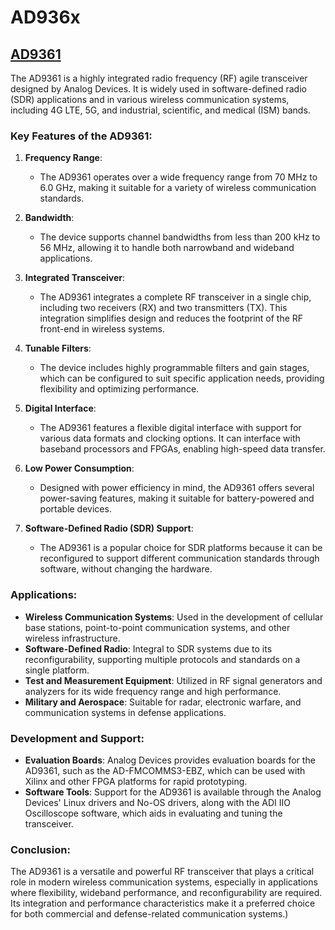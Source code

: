 # AD936x

## [AD9361](https://www.analog.com/en/products/ad9361.html)

The AD9361 is a highly integrated radio frequency (RF) agile transceiver designed by Analog Devices. It is widely used in software-defined radio (SDR) applications and in various wireless communication systems, including 4G LTE, 5G, and industrial, scientific, and medical (ISM) bands.

### Key Features of the AD9361:

1. **Frequency Range**:
   - The AD9361 operates over a wide frequency range from 70 MHz to 6.0 GHz, making it suitable for a variety of wireless communication standards.

2. **Bandwidth**:
   - The device supports channel bandwidths from less than 200 kHz to 56 MHz, allowing it to handle both narrowband and wideband applications.

3. **Integrated Transceiver**:
   - The AD9361 integrates a complete RF transceiver in a single chip, including two receivers (RX) and two transmitters (TX). This integration simplifies design and reduces the footprint of the RF front-end in wireless systems.

4. **Tunable Filters**:
   - The device includes highly programmable filters and gain stages, which can be configured to suit specific application needs, providing flexibility and optimizing performance.

5. **Digital Interface**:
   - The AD9361 features a flexible digital interface with support for various data formats and clocking options. It can interface with baseband processors and FPGAs, enabling high-speed data transfer.

6. **Low Power Consumption**:
   - Designed with power efficiency in mind, the AD9361 offers several power-saving features, making it suitable for battery-powered and portable devices.

7. **Software-Defined Radio (SDR) Support**:
   - The AD9361 is a popular choice for SDR platforms because it can be reconfigured to support different communication standards through software, without changing the hardware.

### Applications:

- **Wireless Communication Systems**: Used in the development of cellular base stations, point-to-point communication systems, and other wireless infrastructure.
- **Software-Defined Radio**: Integral to SDR systems due to its reconfigurability, supporting multiple protocols and standards on a single platform.
- **Test and Measurement Equipment**: Utilized in RF signal generators and analyzers for its wide frequency range and high performance.
- **Military and Aerospace**: Suitable for radar, electronic warfare, and communication systems in defense applications.

### Development and Support:

- **Evaluation Boards**: Analog Devices provides evaluation boards for the AD9361, such as the AD-FMCOMMS3-EBZ, which can be used with Xilinx and other FPGA platforms for rapid prototyping.
- **Software Tools**: Support for the AD9361 is available through the Analog Devices' Linux drivers and No-OS drivers, along with the ADI IIO Oscilloscope software, which aids in evaluating and tuning the transceiver.

### Conclusion:

The AD9361 is a versatile and powerful RF transceiver that plays a critical role in modern wireless communication systems, especially in applications where flexibility, wideband performance, and reconfigurability are required. Its integration and performance characteristics make it a preferred choice for both commercial and defense-related communication systems.)

